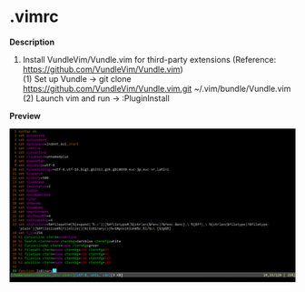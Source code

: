 # .vimrc

**Description**  
1. Install VundleVim/Vundle.vim for third-party extensions (Reference: https://github.com/VundleVim/Vundle.vim)  
  (1) Set up Vundle → git clone https://github.com/VundleVim/Vundle.vim.git ~/.vim/bundle/Vundle.vim  
  (2) Launch vim and run → :PluginInstall  
  
**Preview**  
  
![image](https://github.com/KBLin1996/.vimrc/blob/master/preview.png)

